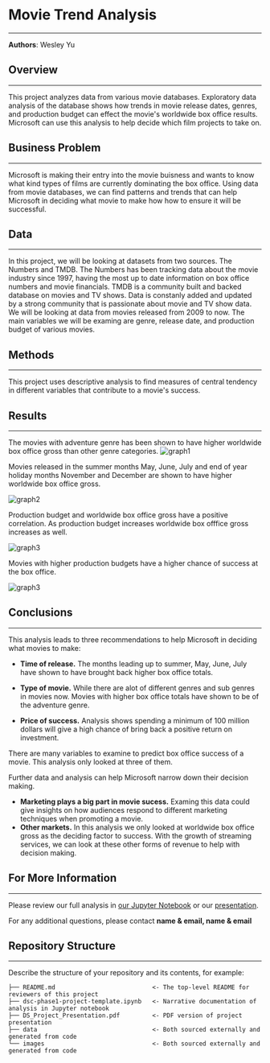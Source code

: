 # Movie Trend Analysis
****

**Authors**: Wesley Yu

## Overview
****

This project analyzes data from various movie databases. Exploratory data analysis of the database shows how trends in movie release dates, genres, and production budget can effect the movie's worldwide box office results. Microsoft can use this analysis to help decide which film projects to take on.

## Business Problem
****

Microsoft is making their entry into the movie buisness and wants to know what kind types of films are currently dominating the box office. Using data from movie databases, we can find patterns and trends that can help Microsoft in deciding what movie to make how how to ensure it will be successful.

## Data
****

In this project, we will be looking at datasets from two sources. The Numbers and TMDB.
The Numbers has been tracking data about the movie industry since 1997, having the most up to date information on box office numbers and movie financials.
TMDB is a community built and backed database on movies and TV shows. Data is constanly added and updated by a strong community that is passionate about movie and TV show data.
We will be looking at data from movies released from 2009 to now. The main variables we will be examing are genre, release date, and production budget of various movies.

## Methods
****

This project uses descriptive analysis to find measures of central tendency in different variables that contribute to a movie's success. 

## Results
****

The movies with adventure genre has been shown to have higher worldwide box office gross than other genre categories.
![graph1](./images/genre_gross.png)

Movies released in the summer months May, June, July and end of year holiday months November and December are shown to have higher worldwide box office gross.

![graph2](./images/movie_month_gross.png)

Production budget and worldwide box office gross have a positive correlation. As production budget increases worldwide box offfice gross increases as well.

![graph3](./images/budget_vs_gross.png)

Movies with higher production budgets have a higher chance of success at the box office.

![graph3](./images/success_chance.png)

## Conclusions
****

This analysis leads to three recommendations to help Microsoft in deciding what movies to make:

- __Time of release.__ The months leading up to summer, May, June, July have shown to have brought back higher box office totals.

- __Type of movie.__ While there are alot of different genres and sub genres in movies now. Movies with higher box office totals have shown to be of the adventure genre.

- __Price of success.__ Analysis shows spending a minimum of 100 million dollars will give a high chance of bring back a positive return on investment.

There are many variables to examine to predict box office success of a movie. This analysis only looked at three of them.

Further data and analysis can help Microsoft narrow down their decision making.

- __Marketing plays a big part in movie sucess.__  Examing this data could give insights on how audiences respond to different marketing techniques when promoting a movie.
- __Other markets.__ In this analysis we only looked at worldwide box office gross as the deciding factor to success. With the growth of streaming services, we can look at these other forms of revenue to help with decision making.

## For More Information
****

Please review our full analysis in [our Jupyter Notebook](./dsc-phase1-project-template.ipynb) or our [presentation](./DS_Project_Presentation.pdf).

For any additional questions, please contact **name & email, name & email**

## Repository Structure
****

Describe the structure of your repository and its contents, for example:

```
├── README.md                           <- The top-level README for reviewers of this project
├── dsc-phase1-project-template.ipynb   <- Narrative documentation of analysis in Jupyter notebook
├── DS_Project_Presentation.pdf         <- PDF version of project presentation
├── data                                <- Both sourced externally and generated from code
└── images                              <- Both sourced externally and generated from code
```
